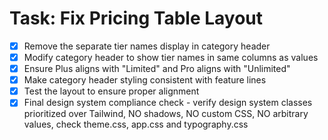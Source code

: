 # Task: Fix Pricing Table Layout

- [x] Remove the separate tier names display in category header
- [x] Modify category header to show tier names in same columns as values
- [x] Ensure Plus aligns with "Limited" and Pro aligns with "Unlimited"
- [x] Make category header styling consistent with feature lines
- [x] Test the layout to ensure proper alignment
- [x] Final design system compliance check - verify design system classes prioritized over Tailwind, NO shadows, NO custom CSS, NO arbitrary values, check theme.css, app.css and typography.css